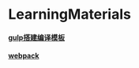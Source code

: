 # LearningMaterials

#### [gulp搭建编译模板](https://github.com/LY-Lucas/LearningMaterials/tree/master/gulp)

#### [webpack](https://github.com/LY-Lucas/LearningMaterials/tree/master/webpack)

